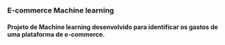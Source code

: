 ### E-commerce Machine learning
#### Projeto de Machine learning desenvolvido para identificar os gastos de uma plataforma de e-commerce. 




